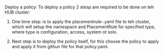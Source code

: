 Deploy a policy:
To deploy a policy 2 stesp are required to be done on teh HUB cluster:

1. One time step: is to apply the placementrule-<type>.yaml file to teh cluster, which will setup the namespace and PlacementRule for specified type, where type is configuration, access, system ot solo.

2. Next step is to deploy the policy itself, for this choose the policy to apply and apply it from githun file for that policy<policyname>.yaml.